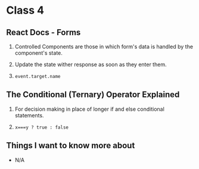 # Class 4

## React Docs - Forms

1. Controlled Components are those in which form's data is handled by the component's state.

2. Update the state wither response as soon as they enter them. 

3. `event.target.name`

## The Conditional (Ternary) Operator Explained

1. For decision making in place of longer if and else conditional statements.

2. `x===y ? true : false`


## Things I want to know more about

- N/A